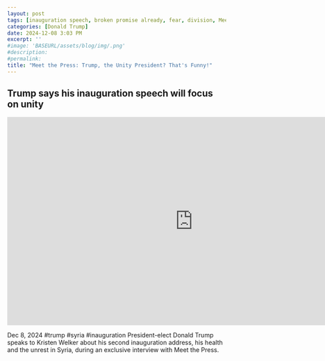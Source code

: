 ```yaml
---
layout: post
tags: [inauguration speech, broken promise already, fear, division, Meet the Press, politics]
categories: [Donald Trump]
date: 2024-12-08 3:03 PM
excerpt: ''
#image: 'BASEURL/assets/blog/img/.png'
#description:
#permalink:
title: "Meet the Press: Trump, the Unity President? That's Funny!"
---
```



## Trump says his inauguration speech will focus on unity

<iframe width="853" height="480" src="https://www.youtube.com/embed/OIHdGphv9mY" title="Trump says his inauguration speech will focus on unity" frameborder="0" allow="accelerometer; autoplay; clipboard-write; encrypted-media; gyroscope; picture-in-picture; web-share" referrerpolicy="strict-origin-when-cross-origin" allowfullscreen></iframe>

Dec 8, 2024  #trump #syria #inauguration
President-elect Donald Trump speaks to Kristen Welker about his second inauguration address, his health and the unrest in Syria, during an exclusive interview with Meet the Press.
